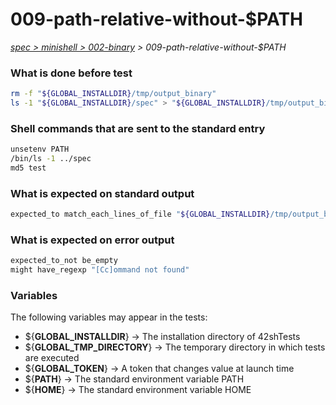 # 009-path-relative-without-$PATH

*[spec > minishell > 002-binary](..) > 009-path-relative-without-$PATH*

### What is done before test

```bash
rm -f "${GLOBAL_INSTALLDIR}/tmp/output_binary"
ls -1 "${GLOBAL_INSTALLDIR}/spec" > "${GLOBAL_INSTALLDIR}/tmp/output_binary"
```

### Shell commands that are sent to the standard entry

```bash
unsetenv PATH
/bin/ls -1 ../spec
md5 test

```

### What is expected on standard output

```bash
expected_to match_each_lines_of_file "${GLOBAL_INSTALLDIR}/tmp/output_binary"
```

### What is expected on error output

```bash
expected_to_not be_empty
might have_regexp "[Cc]ommand not found"

```

### Variables

The following variables may appear in the tests:

* ${**GLOBAL_INSTALLDIR**} -> The installation directory of 42shTests
* ${**GLOBAL_TMP_DIRECTORY**} -> The temporary directory in which tests are executed
* ${**GLOBAL_TOKEN**} -> A token that changes value at launch time
* ${**PATH**} -> The standard environment variable PATH
* ${**HOME**} -> The standard environment variable HOME

